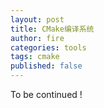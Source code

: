 ```yaml
---
layout: post
title: CMake编译系统
author: fire
categories: tools
tags: cmake
published: false
---
```


To be continued !